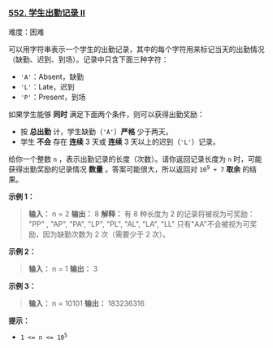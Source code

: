 ### [552\. 学生出勤记录 II](https://leetcode.cn/problems/student-attendance-record-ii/)

难度：困难

可以用字符串表示一个学生的出勤记录，其中的每个字符用来标记当天的出勤情况（缺勤、迟到、到场）。记录中只含下面三种字符：

- `'A'`：Absent，缺勤
- `'L'`：Late，迟到
- `'P'`：Present，到场

如果学生能够 **同时** 满足下面两个条件，则可以获得出勤奖励：

- 按 **总出勤** 计，学生缺勤（`'A'`）**严格** 少于两天。
- 学生 **不会** 存在 **连续** 3 天或 **连续** 3 天以上的迟到（`'L'`）记录。

给你一个整数 `n` ，表示出勤记录的长度（次数）。请你返回记录长度为 `n` 时，可能获得出勤奖励的记录情况 **数量** 。答案可能很大，所以返回对 <code>10<sup>9</sup> + 7</code> **取余** 的结果。

**示例 1：**

> **输入：** n = 2
> **输出：** 8
> **解释：**
> 有 8 种长度为 2 的记录将被视为可奖励：
> "PP" , "AP", "PA", "LP", "PL", "AL", "LA", "LL"
> 只有"AA"不会被视为可奖励，因为缺勤次数为 2 次（需要少于 2 次）。

**示例 2：**

> **输入：** n = 1
> **输出：** 3

**示例 3：**

> **输入：** n = 10101
> **输出：** 183236316

**提示：**

- <code>1 <= n <= 10<sup>5</sup></code>
